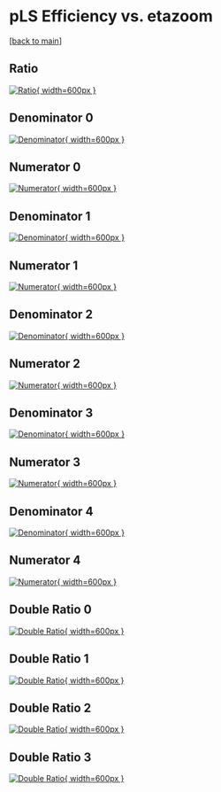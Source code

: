 # pLS Efficiency vs. etazoom

[[back to main](./)]



## Ratio

[![Ratio](../mtv/var/pLS_base_211_-1_eff_etazoom.png){ width=600px }](../mtv/var/pLS_base_211_-1_eff_etazoom.pdf)

## Denominator 0

[![Denominator](../mtv/den/pLS_base_211_-1_eff_etazoom_den0.png){ width=600px }](../mtv/den/pLS_base_211_-1_eff_etazoom_den0.pdf)

## Numerator 0

[![Numerator](../mtv/num/pLS_base_211_-1_eff_etazoom_num0.png){ width=600px }](../mtv/num/pLS_base_211_-1_eff_etazoom_num0.pdf)

## Denominator 1

[![Denominator](../mtv/den/pLS_base_211_-1_eff_etazoom_den1.png){ width=600px }](../mtv/den/pLS_base_211_-1_eff_etazoom_den1.pdf)

## Numerator 1

[![Numerator](../mtv/num/pLS_base_211_-1_eff_etazoom_num1.png){ width=600px }](../mtv/num/pLS_base_211_-1_eff_etazoom_num1.pdf)

## Denominator 2

[![Denominator](../mtv/den/pLS_base_211_-1_eff_etazoom_den2.png){ width=600px }](../mtv/den/pLS_base_211_-1_eff_etazoom_den2.pdf)

## Numerator 2

[![Numerator](../mtv/num/pLS_base_211_-1_eff_etazoom_num2.png){ width=600px }](../mtv/num/pLS_base_211_-1_eff_etazoom_num2.pdf)

## Denominator 3

[![Denominator](../mtv/den/pLS_base_211_-1_eff_etazoom_den3.png){ width=600px }](../mtv/den/pLS_base_211_-1_eff_etazoom_den3.pdf)

## Numerator 3

[![Numerator](../mtv/num/pLS_base_211_-1_eff_etazoom_num3.png){ width=600px }](../mtv/num/pLS_base_211_-1_eff_etazoom_num3.pdf)

## Denominator 4

[![Denominator](../mtv/den/pLS_base_211_-1_eff_etazoom_den4.png){ width=600px }](../mtv/den/pLS_base_211_-1_eff_etazoom_den4.pdf)

## Numerator 4

[![Numerator](../mtv/num/pLS_base_211_-1_eff_etazoom_num4.png){ width=600px }](../mtv/num/pLS_base_211_-1_eff_etazoom_num4.pdf)

## Double Ratio 0

[![Double Ratio](../mtv/ratio/pLS_base_211_-1_eff_etazoom_ratio0.png){ width=600px }](../mtv/ratio/pLS_base_211_-1_eff_etazoom_ratio0.pdf)

## Double Ratio 1

[![Double Ratio](../mtv/ratio/pLS_base_211_-1_eff_etazoom_ratio1.png){ width=600px }](../mtv/ratio/pLS_base_211_-1_eff_etazoom_ratio1.pdf)

## Double Ratio 2

[![Double Ratio](../mtv/ratio/pLS_base_211_-1_eff_etazoom_ratio2.png){ width=600px }](../mtv/ratio/pLS_base_211_-1_eff_etazoom_ratio2.pdf)

## Double Ratio 3

[![Double Ratio](../mtv/ratio/pLS_base_211_-1_eff_etazoom_ratio3.png){ width=600px }](../mtv/ratio/pLS_base_211_-1_eff_etazoom_ratio3.pdf)


